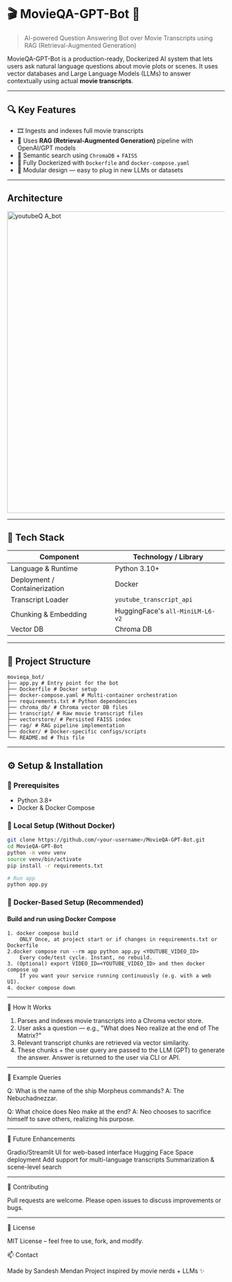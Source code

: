 # 🎬 MovieQA-GPT-Bot 🎤

> AI-powered Question Answering Bot over Movie Transcripts using RAG (Retrieval-Augmented Generation)

MovieQA-GPT-Bot is a production-ready, Dockerized AI system that lets users ask natural language questions about movie plots or scenes. It uses vector databases and Large Language Models (LLMs) to answer contextually using actual **movie transcripts**.

---

## 🔍 Key Features

- 🎞️ Ingests and indexes full movie transcripts
- 🧠 Uses **RAG (Retrieval-Augmented Generation)** pipeline with OpenAI/GPT models
- 🔎 Semantic search using `ChromaDB` + `FAISS`
- 🐳 Fully Dockerized with `Dockerfile` and `docker-compose.yaml`
- 🧪 Modular design — easy to plug in new LLMs or datasets
---
## Architecture
<img width="2531" height="697" alt="youtubeQ A_bot" src="https://github.com/user-attachments/assets/d6933c4e-d145-4c3d-b0c1-a3519d811baa" />


---
## 🧰 Tech Stack

| Component                      | Technology / Library                   |
|--------------------------------|----------------------------------------|
| Language & Runtime             | Python 3.10+                           |
| Deployment / Containerization  | Docker                                 |
| Transcript Loader              | `youtube_transcript_api`               |
| Chunking & Embedding           | HuggingFace's `all-MiniLM-L6-v2`       |
| Vector DB                      | Chroma DB                              |

---
## 📁 Project Structure

```
movieqa_bot/
├── app.py # Entry point for the bot
├── Dockerfile # Docker setup
├── docker-compose.yaml # Multi-container orchestration
├── requirements.txt # Python dependencies
├── chroma_db/ # Chroma vector DB files
├── transcript/ # Raw movie transcript files
├── vectorstore/ # Persisted FAISS index
├── rag/ # RAG pipeline implementation
├── docker/ # Docker-specific configs/scripts
└── README.md # This file
```

---

## ⚙️ Setup & Installation

### 🧠 Prerequisites
- Python 3.8+
- Docker & Docker Compose

### 🔧 Local Setup (Without Docker)

```bash
git clone https://github.com/<your-username>/MovieQA-GPT-Bot.git
cd MovieQA-GPT-Bot
python -m venv venv
source venv/bin/activate
pip install -r requirements.txt

# Run app
python app.py
```

### 🐳 Docker-Based Setup (Recommended)
#### Build and run using Docker Compose
```
1. docker compose build
	ONLY Once, at project start or if changes in requirements.txt or Dockerfile
2.docker compose run --rm app python app.py <YOUTUBE_VIDEO_ID>
	Every code/test cycle. Instant, no rebuild.
3. (Optional) export VIDEO_ID=<YOUTUBE_VIDEO_ID> and then docker compose up
	If you want your service running continuously (e.g. with a web UI).
4. docker compose down
```
---
🧠 How It Works
1. Parses and indexes movie transcripts into a Chroma vector store.
2. User asks a question — e.g., "What does Neo realize at the end of The Matrix?"
3. Relevant transcript chunks are retrieved via vector similarity.
4. These chunks + the user query are passed to the LLM (GPT) to generate the answer.
Answer is returned to the user via CLI or API.

---
🧪 Example Queries

Q: What is the name of the ship Morpheus commands?
A: The Nebuchadnezzar.

Q: What choice does Neo make at the end?
A: Neo chooses to sacrifice himself to save others, realizing his purpose.

---
🔮 Future Enhancements

Gradio/Streamlit UI for web-based interface
Hugging Face Space deployment
Add support for multi-language transcripts
Summarization & scene-level search

---
🤝 Contributing

Pull requests are welcome. Please open issues to discuss improvements or bugs.

---
📜 License

MIT License – feel free to use, fork, and modify.

📫 Contact

Made by Sandesh Mendan
Project inspired by movie nerds + LLMs ✨
